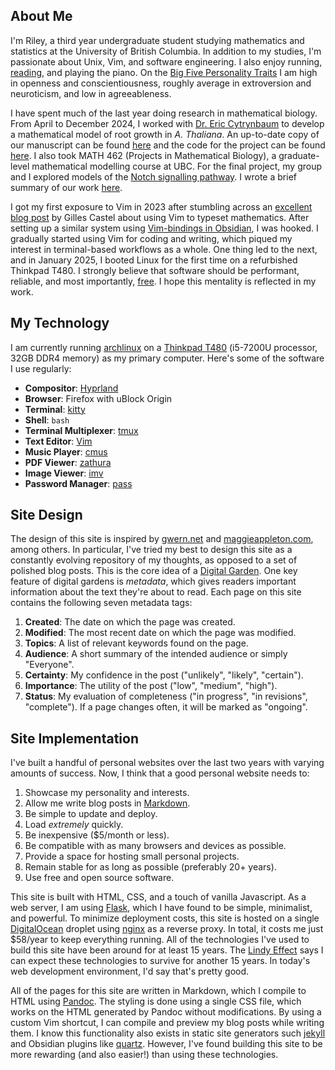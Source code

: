 ## About Me

I'm Riley, a third year undergraduate student studying mathematics and statistics at the University of British Columbia.
In addition to my studies, I'm passionate about Unix, Vim, and software engineering.
I also enjoy running, [reading](/library), and playing the piano. 
On the [Big Five Personality Traits](https://en.wikipedia.org/wiki/Big_Five_personality_traits) I am high in openness and conscientiousness, roughly average in extroversion and neuroticism, and low in agreeableness.

I have spent much of the last year doing research in mathematical biology.
From April to December 2024, I worked with [Dr. Eric Cytrynbaum](https://personal.math.ubc.ca/~cytryn/index.shtml) to develop a mathematical model of root growth in *A. Thaliana*.
An up-to-date copy of our manuscript can be found [here](https://github.com/rileywheadon/root-modelling/blob/master/paper/main.pdf) and the code for the project can be found [here](https://github.com/rileywheadon/clasp-model).
I also took MATH 462 (Projects in Mathematical Biology), a graduate-level mathematical modelling course at UBC.
For the final project, my group and I explored models of the [Notch signalling pathway](https://en.wikipedia.org/wiki/Notch_signaling_pathway). 
I wrote a brief summary of our work [here](/blog).

I got my first exposure to Vim in 2023 after stumbling across an [excellent blog post](https://castel.dev/post/lecture-notes-1/) by Gilles Castel about using Vim to typeset mathematics.
After setting up a similar system using [Vim-bindings in Obsidian](/), I was hooked.
I gradually started using Vim for coding and writing, which piqued my interest in terminal-based workflows as a whole.
One thing led to the next, and in January 2025, I booted Linux for the first time on a refurbished Thinkpad T480. 
I strongly believe that software should be performant, reliable, and most importantly, [free](https://www.fsf.org/). 
I hope this mentality is reflected in my work.

## My Technology

I am currently running [archlinux](https://archlinux.org/) on a [Thinkpad T480](https://www.thinkwiki.org/wiki/Category:T480#Lenovo_ThinkPad_T480) (i5-7200U processor, 32GB DDR4 memory) as my primary computer. Here's some of the software I use regularly:

- **Compositor**: [Hyprland](https://github.com/hyprwm/Hyprland)
- **Browser**: Firefox with uBlock Origin
- **Terminal**: [kitty](https://github.com/kovidgoyal/kitty)
- **Shell**: `bash`
- **Terminal Multiplexer**: [tmux](https://github.com/tmux/tmux/wiki)
- **Text Editor**: [Vim](https://www.vim.org/)
- **Music Player**: [cmus](https://cmus.github.io/)
- **PDF Viewer**: [zathura](https://pwmt.org/projects/zathura/)
- **Image Viewer**: [imv](https://sr.ht/~exec64/imv/)
- **Password Manager**: [pass](https://www.passwordstore.org/)

## Site Design

The design of this site is inspired by [gwern.net](https://gwern.net/) and [maggieappleton.com](https://maggieappleton.com/), among others.
In particular, I've tried my best to design this site as a constantly evolving repository of my thoughts, as opposed to a set of polished blog posts.
This is the core idea of a [Digital Garden](https://maggieappleton.com/garden-history).
One key feature of digital gardens is *metadata*, which gives readers important information about the text they're about to read. Each page on this site contains the following seven metadata tags:

1. **Created**: The date on which the page was created.
2. **Modified**: The most recent date on which the page was modified.
3. **Topics**: A list of relevant keywords found on the page.
4. **Audience**: A short summary of the intended audience or simply "Everyone".
5. **Certainty**: My confidence in the post ("unlikely", "likely", "certain").
6. **Importance**: The utility of the post ("low", "medium", "high").
7. **Status**: My evaluation of completeness ("in progress", "in revisions", "complete"). If a page changes often, it will be marked as "ongoing".


## Site Implementation

I've built a handful of personal websites over the last two years with varying amounts of success. Now, I think that a good personal website needs to:

1. Showcase my personality and interests.
2. Allow me write blog posts in [Markdown](https://commonmark.org/).
3. Be simple to update and deploy.
4. Load *extremely* quickly.
5. Be inexpensive ($\$5$/month or less).
6. Be compatible with as many browsers and devices as possible.
7. Provide a space for hosting small personal projects.
8. Remain stable for as long as possible (preferably $20+$ years).
9. Use free and open source software.

This site is built with HTML, CSS, and a touch of vanilla Javascript.
As a web server, I am using [Flask](https://flask.palletsprojects.com/en/stable/), which I have found to be simple, minimalist, and powerful.
To minimize deployment costs, this site is hosted on a single [DigitalOcean](https://www.digitalocean.com/) droplet using [nginx](https://nginx.org/en/) as a reverse proxy.
In total, it costs me just $\$58$/year to keep everything running.
All of the technologies I've used to build this site have been around for at least $15$ years. 
The [Lindy Effect](https://en.wikipedia.org/wiki/Lindy_effect) says I can expect these technologies to survive for another $15$ years.
In today's web development environment, I'd say that's pretty good.

All of the pages for this site are written in Markdown, which I compile to HTML using [Pandoc](https://pandoc.org/). 
The styling is done using a single CSS file, which works on the HTML generated by Pandoc without modifications.
By using a custom Vim shortcut, I can compile and preview my blog posts while writing them.
I know this functionality also exists in static site generators such [jekyll](https://jekyllrb.com/) and Obsidian plugins like [quartz](https://quartz.jzhao.xyz/).
However, I've found building this site to be more rewarding (and also easier!) than using these technologies.
